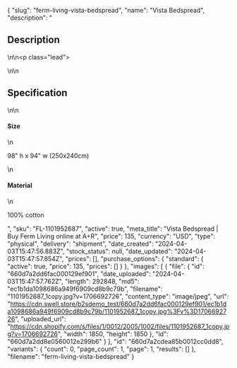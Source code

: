 {
  "slug": "ferm-living-vista-bedspread",
  "name": "Vista Bedspread",
  "description": "<h2>Description</h2>\n<!-- split -->\n<p class=\"lead\"> </p>\n<!-- split -->\n<h2>Specification</h2>\n<!-- split -->\n<h4>Size</h4>\n<p>98\" h x 94\" w (250x240cm)</p>\n<h4>Material</h4>\n<p>100% cotton</p>",
  "sku": "FL-1101952687",
  "active": true,
  "meta_title": "Vista Bedspread | Buy Ferm Living online at A+R",
  "price": 135,
  "currency": "USD",
  "type": "physical",
  "delivery": "shipment",
  "date_created": "2024-04-03T15:47:56.883Z",
  "stock_status": null,
  "date_updated": "2024-04-03T15:47:57.854Z",
  "prices": [],
  "purchase_options": {
    "standard": {
      "active": true,
      "price": 135,
      "prices": []
    }
  },
  "images": [
    {
      "file": {
        "id": "660d7a2dd6fac000129ef901",
        "date_uploaded": "2024-04-03T15:47:57.762Z",
        "length": 292848,
        "md5": "ec1b1da1098686a949f6909cd8b9c79b",
        "filename": "1101952687_1copy.jpg?v=1706692726",
        "content_type": "image/jpeg",
        "url": "https://cdn.swell.store/b2sdemo_test/660d7a2dd6fac000129ef901/ec1b1da1098686a949f6909cd8b9c79b/1101952687_1copy.jpg%3Fv%3D1706692726",
        "uploaded_url": "https://cdn.shopify.com/s/files/1/0012/2005/1002/files/1101952687_1copy.jpg?v=1706692726",
        "width": 1850,
        "height": 1850
      },
      "id": "660d7a2dd8e0560012e299b6"
    }
  ],
  "id": "660d7a2cdea85b0012cc0dd8",
  "variants": {
    "count": 0,
    "page_count": 1,
    "page": 1,
    "results": []
  },
  "filename": "ferm-living-vista-bedspread"
}
